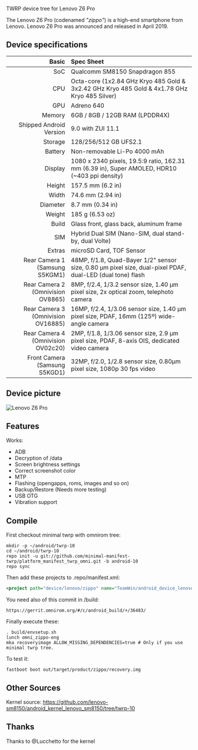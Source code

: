 TWRP device tree for Lenovo Z6 Pro

The Lenovo Z6 Pro (codenamed _"zippo"_) is a high-end smartphone from Lenovo.
Lenovo Z6 Pro was announced and released in April 2019.

## Device specifications

Basic   | Spec Sheet
-------:|:-------------------------
SoC     | Qualcomm SM8150 Snapdragon 855
CPU     | Octa-core (1x2.84 GHz Kryo 485 Gold & 3x2.42 GHz Kryo 485 Gold & 4x1.78 GHz Kryo 485 Silver)
GPU     | Adreno 640
Memory  | 6GB / 8GB / 12GB RAM (LPDDR4X)
Shipped Android Version | 9.0 with ZUI 11.1
Storage | 128/256/512 GB UFS2.1
Battery | Non-removable Li-Po 4000 mAh
Display | 1080 x 2340 pixels, 19.5:9 ratio, 162.31 mm (6.39 in), Super AMOLED, HDR10 (~403 ppi density)
Height | 157.5 mm (6.2 in)
Width | 74.6 mm (2.94 in)
Diameter | 8.7 mm (0.34 in) 
Weight | 185 g (6.53 oz)
Build | Glass front, glass back, aluminum frame
SIM | Hybrid Dual SIM (Nano-SIM, dual stand-by, dual Volte)
Extras  | microSD Card, TOF Sensor
Rear Camera 1 (Samsung S5KGM1) | 48MP, f/1.8, Quad-Bayer 1/2" sensor size, 0.80 µm pixel size, dual-pixel PDAF, dual-LED (dual tone) flash
Rear Camera 2 (Omnivision OV8865) | 8MP, f/2.4, 1/3.2 sensor size, 1.40 µm pixel size, 2x optical zoom, telephoto camera
Rear Camera 3 (Omnivision OV16885) | 16MP, f/2.4, 1/3.06 sensor size, 1.40 µm pixel size, PDAF, 16mm (125º) wide-angle camera
Rear Camera 4 (Omnivision OV02c20) | 2MP, f/1.8, 1/3.06 sensor size, 2.9 µm pixel size, PDAF, 8-axis OIS, dedicated video camera
Front Camera (Samsung S5KGD1) | 32MP, f/2.0, 1/2.8 sensor size, 0.80µm pixel size, 1080p 30 fps video

## Device picture

![Lenovo Z6 Pro](https://i.imgur.com/nhisxd7.png)

## Features

Works:

- ADB
- Decryption of /data
- Screen brightness settings
- Correct screenshot color
- MTP
- Flashing (opengapps, roms, images and so on)
- Backup/Restore (Needs more testing)
- USB OTG
- Vibration support

## Compile

First checkout minimal twrp with omnirom tree:

```
mkdir -p ~/android/twrp-10
cd ~/android/twrp-10
repo init -u git://github.com/minimal-manifest-twrp/platform_manifest_twrp_omni.git -b android-10
repo sync
```

Then add these projects to .repo/manifest.xml:

```xml
<project path="device/lenovo/zippo" name="TeamWin/android_device_lenovo_zippo" remote="github" revision="android-10" />
```

You need also of this commit in /build:

```
https://gerrit.omnirom.org/#/c/android_build/+/36483/
```


Finally execute these:

```
. build/envsetup.sh
lunch omni_zippo-eng
mka recoveryimage ALLOW_MISSING_DEPENDENCIES=true # Only if you use minimal twrp tree.
```

To test it:

```
fastboot boot out/target/product/zippo/recovery.img
```

## Other Sources

Kernel source: https://github.com/lenovo-sm8150/android_kernel_lenovo_sm8150/tree/twrp-10

## Thanks

Thanks to @Lucchetto for the kernel
